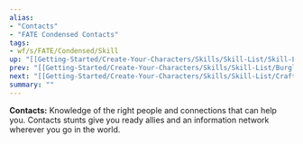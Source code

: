 ```yaml
---
alias:
- "Contacts"
- "FATE Condensed Contacts"
tags:
- wf/s/FATE/Condensed/Skill
up: "[[Getting-Started/Create-Your-Characters/Skills/Skill-List/Skill-List]]"
prev: "[[Getting-Started/Create-Your-Characters/Skills/Skill-List/Burglary]]"
next: "[[Getting-Started/Create-Your-Characters/Skills/Skill-List/Crafts]]"
summary: ""
---
```

**Contacts:** Knowledge of the right people and connections that can help you. Contacts stunts give you ready allies and an information network wherever you go in the world.